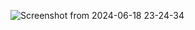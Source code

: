 ![Screenshot from 2024-06-18 23-24-34](https://github.com/gashon/dotfiles/assets/87954127/022b20ae-42a5-4e88-831b-9d66638f10fa)
